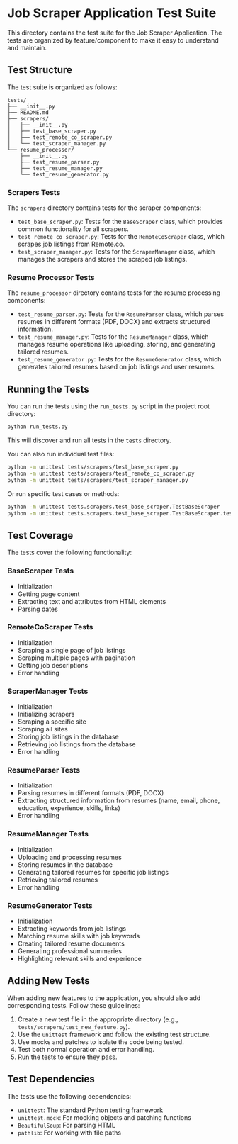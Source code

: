 # Job Scraper Application Test Suite

This directory contains the test suite for the Job Scraper Application. The tests are organized by feature/component to make it easy to understand and maintain.

## Test Structure

The test suite is organized as follows:

```
tests/
├── __init__.py
├── README.md
├── scrapers/
│   ├── __init__.py
│   ├── test_base_scraper.py
│   ├── test_remote_co_scraper.py
│   └── test_scraper_manager.py
└── resume_processor/
    ├── __init__.py
    ├── test_resume_parser.py
    ├── test_resume_manager.py
    └── test_resume_generator.py
```

### Scrapers Tests

The `scrapers` directory contains tests for the scraper components:

- `test_base_scraper.py`: Tests for the `BaseScraper` class, which provides common functionality for all scrapers.
- `test_remote_co_scraper.py`: Tests for the `RemoteCoScraper` class, which scrapes job listings from Remote.co.
- `test_scraper_manager.py`: Tests for the `ScraperManager` class, which manages the scrapers and stores the scraped job listings.

### Resume Processor Tests

The `resume_processor` directory contains tests for the resume processing components:

- `test_resume_parser.py`: Tests for the `ResumeParser` class, which parses resumes in different formats (PDF, DOCX) and extracts structured information.
- `test_resume_manager.py`: Tests for the `ResumeManager` class, which manages resume operations like uploading, storing, and generating tailored resumes.
- `test_resume_generator.py`: Tests for the `ResumeGenerator` class, which generates tailored resumes based on job listings and user resumes.

## Running the Tests

You can run the tests using the `run_tests.py` script in the project root directory:

```bash
python run_tests.py
```

This will discover and run all tests in the `tests` directory.

You can also run individual test files:

```bash
python -m unittest tests/scrapers/test_base_scraper.py
python -m unittest tests/scrapers/test_remote_co_scraper.py
python -m unittest tests/scrapers/test_scraper_manager.py
```

Or run specific test cases or methods:

```bash
python -m unittest tests.scrapers.test_base_scraper.TestBaseScraper
python -m unittest tests.scrapers.test_base_scraper.TestBaseScraper.test_initialization
```

## Test Coverage

The tests cover the following functionality:

### BaseScraper Tests

- Initialization
- Getting page content
- Extracting text and attributes from HTML elements
- Parsing dates

### RemoteCoScraper Tests

- Initialization
- Scraping a single page of job listings
- Scraping multiple pages with pagination
- Getting job descriptions
- Error handling

### ScraperManager Tests

- Initialization
- Initializing scrapers
- Scraping a specific site
- Scraping all sites
- Storing job listings in the database
- Retrieving job listings from the database
- Error handling

### ResumeParser Tests

- Initialization
- Parsing resumes in different formats (PDF, DOCX)
- Extracting structured information from resumes (name, email, phone, education, experience, skills, links)
- Error handling

### ResumeManager Tests

- Initialization
- Uploading and processing resumes
- Storing resumes in the database
- Generating tailored resumes for specific job listings
- Retrieving tailored resumes
- Error handling

### ResumeGenerator Tests

- Initialization
- Extracting keywords from job listings
- Matching resume skills with job keywords
- Creating tailored resume documents
- Generating professional summaries
- Highlighting relevant skills and experience

## Adding New Tests

When adding new features to the application, you should also add corresponding tests. Follow these guidelines:

1. Create a new test file in the appropriate directory (e.g., `tests/scrapers/test_new_feature.py`).
2. Use the `unittest` framework and follow the existing test structure.
3. Use mocks and patches to isolate the code being tested.
4. Test both normal operation and error handling.
5. Run the tests to ensure they pass.

## Test Dependencies

The tests use the following dependencies:

- `unittest`: The standard Python testing framework
- `unittest.mock`: For mocking objects and patching functions
- `BeautifulSoup`: For parsing HTML
- `pathlib`: For working with file paths
